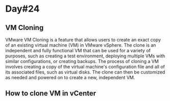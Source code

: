 # Day#24

## VM Cloning
VMware VM Cloning is a feature that allows users to create an exact copy of an existing virtual machine (VM) in VMware vSphere. The clone is an independent and fully functional VM that can be used for a variety of purposes, such as creating a test environment, deploying multiple VMs with similar configurations, or creating backups. The process of cloning a VM involves creating a copy of the virtual machine's configuration file and all of its associated files, such as virtual disks. The clone can then be customized as needed and powered on to create a new, independent VM.

## How to clone VM in vCenter
